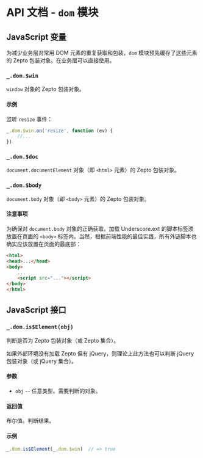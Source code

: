 # API 文档 - `dom` 模块

## JavaScript 变量<a name="js-var"></a>

为减少业务层对常用 DOM 元素的重复获取和包装，`dom` 模块预先缓存了这些元素的 Zepto 包装对象。在业务层可以直接使用。

### `_.dom.$win`<a name="js-var-$win"></a>

`window` 对象的 Zepto 包装对象。

#### 示例

监听 `resize` 事件：

```js
_.dom.$win.on('resize', function (ev) {
    //...
})
```

### `_.dom.$doc`<a name="js-var-$doc"></a>

`document.documentElement` 对象（即 `<html>` 元素）的 Zepto 包装对象。

### `_.dom.$body`<a name="js-var-$body"></a>

`document.body` 对象（即 `<body>` 元素）的 Zepto 包装对象。

#### 注意事项

为确保对 `document.body` 对象的正确获取，加载 Underscore.ext 的脚本标签须放置在页面的 `<body>` 标签内。当然，根据前端性能的最佳实践，所有外链脚本也确实应该放置在页面的最底部：

```html
<html>
<head>...</head>
<body>
    ...
    <script src="..."></script>
</body>
</html>
```

## JavaScript 接口<a name="js-api"></a>

### `_.dom.is$Element(obj)`<a name="js-api-is$Element"></a>

判断是否为 Zepto 包装对象（或 Zepto 集合）。

如果外部环境没有加载 Zepto 但有 jQuery，则理论上此方法也可以判断 jQuery 包装对象（或 jQuery 集合）。

#### 参数

* `obj` -- 任意类型。需要判断的对象。

#### 返回值

布尔值。判断结果。

#### 示例

```js
_.dom.is$Element(_.dom.$win)  // => true
```
